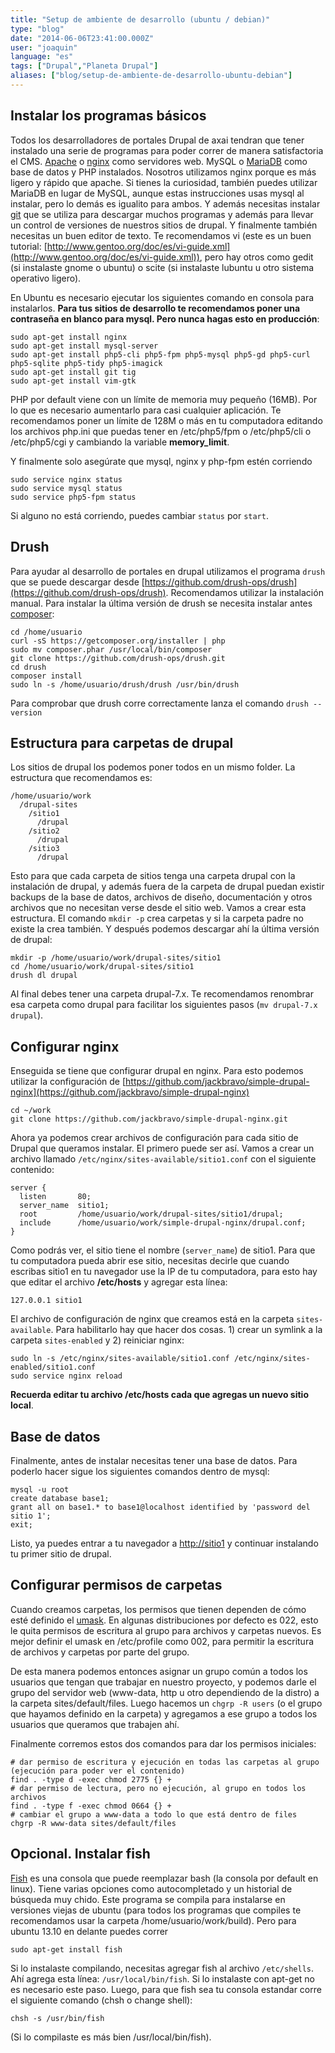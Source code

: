 ```yaml
---
title: "Setup de ambiente de desarrollo (ubuntu / debian)"
type: "blog"
date: "2014-06-06T23:41:00.000Z"
user: "joaquin"
language: "es"
tags: ["Drupal","Planeta Drupal"]
aliases: ["blog/setup-de-ambiente-de-desarrollo-ubuntu-debian"]
---
```


Instalar los programas básicos
------------------------------

Todos los desarrolladores de portales Drupal de axai tendran que tener instalado una serie de programas para poder correr de manera satisfactoria el CMS. [Apache](https://httpd.apache.org/) o [nginx](http://wiki.nginx.org/Main) como servidores web. MySQL o [MariaDB](https://mariadb.org/) como base de datos y PHP instalados. Nosotros utilizamos nginx porque es más ligero y rápido que apache. Si tienes la curiosidad, también puedes utilizar MariaDB en lugar de MySQL, aunque estas instrucciones usas mysql al instalar, pero lo demás es igualito para ambos. Y además necesitas instalar [git](http://git-scm.com/) que se utiliza para descargar muchos programas y además para llevar un control de versiones de nuestros sitios de drupal. Y finalmente también necesitas un buen editor de texto. Te recomendamos vi (este es un buen tutorial: [http://www.gentoo.org/doc/es/vi-guide.xml](http://www.gentoo.org/doc/es/vi-guide.xml)), pero hay otros como gedit (si instalaste gnome o ubuntu) o scite (si instalaste lubuntu u otro sistema operativo ligero).

En Ubuntu es necesario ejecutar los siguientes comando en consola para instalarlos. **Para tus sitios de desarrollo te recomendamos poner una contraseña en blanco para mysql. Pero nunca hagas esto en producción**:

    sudo apt-get install nginx
    sudo apt-get install mysql-server
    sudo apt-get install php5-cli php5-fpm php5-mysql php5-gd php5-curl php5-sqlite php5-tidy php5-imagick
    sudo apt-get install git tig
    sudo apt-get install vim-gtk
    

PHP por default viene con un límite de memoria muy pequeño (16MB). Por lo que es necesario aumentarlo para casi cualquier aplicación. Te recomendamos poner un límite de 128M o más en tu computadora editando los archivos php.ini que puedas tener en /etc/php5/fpm o /etc/php5/cli o /etc/php5/cgi y cambiando la variable **memory\_limit**.

Y finalmente solo asegúrate que mysql, nginx y php-fpm estén corriendo

    sudo service nginx status
    sudo service mysql status
    sudo service php5-fpm status
    

Si alguno no está corriendo, puedes cambiar `status` por `start`.

Drush
-----

Para ayudar al desarrollo de portales en drupal utilizamos el programa `drush` que se puede descargar desde [https://github.com/drush-ops/drush](https://github.com/drush-ops/drush). Recomendamos utilizar la instalación manual. Para instalar la última versión de drush se necesita instalar antes [composer](https://getcomposer.org/doc/00-intro.md#globally):

    cd /home/usuario
    curl -sS https://getcomposer.org/installer | php
    sudo mv composer.phar /usr/local/bin/composer
    git clone https://github.com/drush-ops/drush.git
    cd drush
    composer install
    sudo ln -s /home/usuario/drush/drush /usr/bin/drush
    

Para comprobar que drush corre correctamente lanza el comando `drush --version`

Estructura para carpetas de drupal
----------------------------------

Los sitios de drupal los podemos poner todos en un mismo folder. La estructura que recomendamos es:

    /home/usuario/work
      /drupal-sites
        /sitio1
          /drupal
        /sitio2
          /drupal
        /sitio3
          /drupal
    

Esto para que cada carpeta de sitios tenga una carpeta drupal con la instalación de drupal, y además fuera de la carpeta de drupal puedan existir backups de la base de datos, archivos de diseño, documentación y otros archivos que no necesitan verse desde el sitio web. Vamos a crear esta estructura. El comando `mkdir -p` crea carpetas y si la carpeta padre no existe la crea también. Y después podemos descargar ahí la última versión de drupal:

    mkdir -p /home/usuario/work/drupal-sites/sitio1
    cd /home/usuario/work/drupal-sites/sitio1
    drush dl drupal
    

Al final debes tener una carpeta drupal-7.x. Te recomendamos renombrar esa carpeta como drupal para facilitar los siguientes pasos (`mv drupal-7.x drupal`).

Configurar nginx
----------------

Enseguida se tiene que configurar drupal en nginx. Para esto podemos utilizar la configuración de [https://github.com/jackbravo/simple-drupal-nginx](https://github.com/jackbravo/simple-drupal-nginx)

    cd ~/work
    git clone https://github.com/jackbravo/simple-drupal-nginx.git
    

Ahora ya podemos crear archivos de configuración para cada sitio de Drupal que queramos instalar. El primero puede ser así. Vamos a crear un archivo llamado `/etc/nginx/sites-available/sitio1.conf` con el siguiente contenido:

    server {
      listen       80;
      server_name  sitio1;
      root         /home/usuario/work/drupal-sites/sitio1/drupal;
      include      /home/usuario/work/simple-drupal-nginx/drupal.conf;
    }
    

Como podrás ver, el sitio tiene el nombre (`server_name`) de sitio1. Para que tu computadora pueda abrir ese sitio, necesitas decirle que cuando escribas sitio1 en tu navegador use la IP de tu computadora, para esto hay que editar el archivo **/etc/hosts** y agregar esta línea:

    127.0.0.1 sitio1
    

El archivo de configuración de nginx que creamos está en la carpeta `sites-available`. Para habilitarlo hay que hacer dos cosas. 1) crear un symlink a la carpeta `sites-enabled` y 2) reiniciar nginx:

    sudo ln -s /etc/nginx/sites-available/sitio1.conf /etc/nginx/sites-enabled/sitio1.conf
    sudo service nginx reload
    

**Recuerda editar tu archivo /etc/hosts cada que agregas un nuevo sitio local**.

Base de datos
-------------

Finalmente, antes de instalar necesitas tener una base de datos. Para poderlo hacer sigue los siguientes comandos dentro de mysql:

    mysql -u root
    create database base1; 
    grant all on base1.* to base1@localhost identified by 'password del sitio 1';
    exit;
    

Listo, ya puedes entrar a tu navegador a [http://sitio1](http://sitio1) y continuar instalando tu primer sitio de drupal.

Configurar permisos de carpetas
-------------------------------

Cuando creamos carpetas, los permisos que tienen dependen de cómo esté definido el [umask](http://www.cyberciti.biz/tips/understanding-linux-unix-umask-value-usage.html). En algunas distribuciones por defecto es 022, esto le quita permisos de escritura al grupo para archivos y carpetas nuevos. Es mejor definir el umask en /etc/profile como 002, para permitir la escritura de archivos y carpetas por parte del grupo.

De esta manera podemos entonces asignar un grupo común a todos los usuarios que tengan que trabajar en nuestro proyecto, y podemos darle el grupo del servidor web (www-data, http u otro dependiendo de la distro) a la carpeta sites/default/files. Luego hacemos un `chgrp -R users` (o el grupo que hayamos definido en la carpeta) y agregamos a ese grupo a todos los usuarios que queramos que trabajen ahí.

Finalmente corremos estos dos comandos para dar los permisos iniciales:

    # dar permiso de escritura y ejecución en todas las carpetas al grupo (ejecución para poder ver el contenido)
    find . -type d -exec chmod 2775 {} +
    # dar permiso de lectura, pero no ejecución, al grupo en todos los archivos
    find . -type f -exec chmod 0664 {} +
    # cambiar el grupo a www-data a todo lo que está dentro de files
    chgrp -R www-data sites/default/files
    

Opcional. Instalar fish
-----------------------

[Fish](https://github.com/fish-shell/fish-shell) es una consola que puede reemplazar bash (la consola por default en linux). Tiene varias opciones como autocompletado y un historial de búsqueda muy chido. Este programa se compila para instalarse en versiones viejas de ubuntu (para todos los programas que compiles te recomendamos usar la carpeta /home/usuario/work/build). Pero para ubuntu 13.10 en delante puedes correr

    sudo apt-get install fish
    

Si lo instalaste compilando, necesitas agregar fish al archivo `/etc/shells`. Ahí agrega esta línea: `/usr/local/bin/fish`. Si lo instalaste con apt-get no es necesario este paso. Luego, para que fish sea tu consola estandar corre el siguiente comando (chsh o change shell):

    chsh -s /usr/bin/fish
    

(Si lo compilaste es más bien /usr/local/bin/fish).